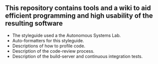 ## This repository contains tools and a wiki to aid efficient programming and high usability of the resulting software
- The styleguide used a the Autonomous Systems Lab.
- Auto-formatters for this styleguide.
- Descriptions of how to profile code.
- Description of the code-review process.
- Description of the build-server and continuous integration tests.


